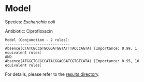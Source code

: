 
# Model

Species: *Escherichia coli*

Antibiotic: Ciprofloxacin

```
Model (Conjunction - 2 rules):
------------------------------
Absence(CTATCGCCGTGCGGATGGTATTTACCCAGTA) [Importance: 0.99, 1 equivalent rules]
AND
Absence(ATGGCTGCGCCATACGGACGATCGTGTCATA) [Importance: 0.95, 10 equivalent rules]

```

For details, please refer to the [results directory](../../../../../results/scm_b/escherichia%20coli/ciprofloxacin/repeat_5/).

